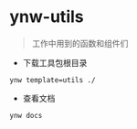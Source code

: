 # ynw-utils

> 工作中用到的函数和组件们

- 下载工具包根目录

```shell
ynw template=utils ./
```

- 查看文档

```bash
ynw docs
```
